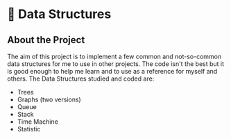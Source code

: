 # 🧮 Data Structures
## About the Project 
The aim of this project is to implement a few common and not-so-common data structures for me to use in other projects.
The code isn't the best but it is good enough to help me learn and to use as a reference for myself and others. 
The Data Structures studied and coded are:

* Trees
* Graphs (two versions)
* Queue
* Stack
* Time Machine
* Statistic
